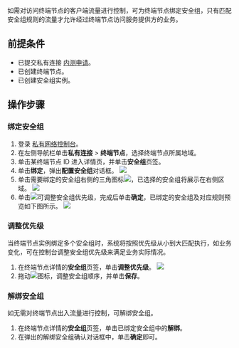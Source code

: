 如需对访问终端节点的客户端流量进行控制，可为终端节点绑定安全组，只有匹配安全组规则的流量才允许经过终端节点访问服务提供方的业务。

## 前提条件
- 已提交私有连接 [内测申请](https://cloud.tencent.com/apply/p/5i6ii4g3lgk)。
- 已创建终端节点。
- 已创建安全组实例。
 
## 操作步骤
 
### 绑定安全组
1. 登录 [私有网络控制台](https://console.cloud.tencent.com/vpc/vpc?rid=16)。
2. 在左侧导航栏单击<b>**私有连接**</b> > <b>终端节点</b>，选择终端节点所属地域。
3. 单击某终端节点 ID 进入详情页，并单击<b>安全组</b>页签。
4. 单击<b>绑定</b>，弹出<b>配置安全组</b>对话框。
     ![](https://main.qcloudimg.com/raw/12cb5fe785cfc02ba61fa207f13d1556.png)
5. 单击需要绑定的安全组右侧的三角图标![](https://main.qcloudimg.com/raw/6e620b0c8d62b7ffbdf554c5b1270d5e.png)，已选择的安全组将展示在右侧区域。
	 ![](https://main.qcloudimg.com/raw/d9a3f1b7c6ded4e118b1ce34730d926b.png)
6. 单击![](https://main.qcloudimg.com/raw/613e3840c556bd5a9d521fced20b120b.png)可调整安全组优先级，完成后单击<b>确定</b>，已绑定的安全组及对应规则预览如下图所示。
	![](https://main.qcloudimg.com/raw/73117a744ecd037b9fd7ddaaf36f91ce.png)

### 调整优先级
当终端节点实例绑定多个安全组时，系统将按照优先级从小到大匹配执行，如业务变化，可在控制台调整安全组优先级来满足业务实际情况。
1. 在终端节点详情的<b>安全组</b>页签，单击<b>调整优先级</b>。
![](https://main.qcloudimg.com/raw/88f6f86066185bd04f2a63846fea7dd6.png)
2. 拖动![](https://main.qcloudimg.com/raw/613e3840c556bd5a9d521fced20b120b.png)图标，调整安全组顺序，并单击<b>保存</b>。
		
### 解绑安全组
如无需对终端节点出入流量进行控制，可解绑安全组。
1. 在终端节点详情的<b>安全组</b>页签，单击已绑定安全组中的<b>解绑</b>。
2. 在弹出的解绑安全组确认对话框中，单击<b>确定</b>即可。
